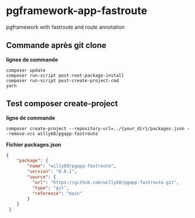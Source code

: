 # pgframework-app-fastroute
pgframework with fastroute and route annotation

## Commande après git clone
**lignes de commande**
```
composer update
composer run-script post-root-package-install
composer run-script post-create-project-cmd
yarn
```

## Test composer create-project
**ligne de commande**  
```
composer create-project --repository-url=../{your_dir}/packages.json --remove-vcs willy68/pgapp-fastroute
```

**Fichier packages.json**  
```json
{
    "package": {
        "name": "willy68/pgapp-fastroute",
        "version": "0.0.1",
        "source": {
          "url": "https://github.com/willy68/pgapp-fastroute.git",
          "type": "git",
          "reference": "main"
        }
    }
 }
 ```
